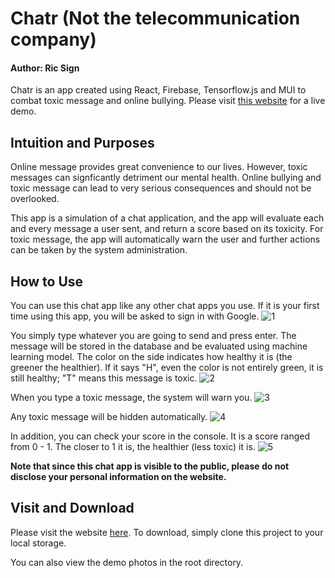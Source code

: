 # Chatr (Not the telecommunication company)
#### Author: Ric Sign

Chatr is an app created using React, Firebase, Tensorflow.js and MUI to combat toxic message and online bullying. Please visit [this website](https://ricsign.github.io/chatr/) for a live demo. 


## Intuition and Purposes
Online message provides great convenience to our lives. However, toxic messages can signficantly detriment our mental health. Online bullying and toxic message can lead to very serious consequences and should not be overlooked.

This app is a simulation of a chat application, and the app will evaluate each and every message a user sent, and return a score based on its toxicity. For toxic message, the app will automatically warn the user and further actions can be taken by the system administration.

## How to Use
You can use this chat app like any other chat apps you use. If it is your first time using this app, you will be asked to sign in with Google.
<img src="https://i.ibb.co/qj6msDJ/1.png" alt="1" border="0">
<br />

You simply type whatever you are going to send and press enter. The message will be stored in the database and be evaluated using machine learning model. The color on the side indicates how healthy it is (the greener the healthier). If it says "H", even the color is not entirely green, it is still healthy; "T" means this message is toxic.
<img src="https://i.ibb.co/BNxJgYs/2.png" alt="2" border="0">
<br />

When you type a toxic message, the system will warn you.
<img src="https://i.ibb.co/8dY7Ryx/3.png" alt="3" border="0">
<br />

Any toxic message will be hidden automatically.
<img src="https://i.ibb.co/Dt00Qdb/4.png" alt="4" border="0">
<br />

In addition, you can check your score in the console. It is a score ranged from 0 - 1. The closer to 1 it is, the healthier (less toxic) it is. 
<img src="https://i.ibb.co/K6wtD5J/5.png" alt="5" border="0">
<br />

**Note that since this chat app is visible to the public, please do not disclose your personal information on the website.**


## Visit and Download
Please visit the website [here](https://ricsign.github.io/chatr/). To download, simply clone this project to your local storage.

You can also view the demo photos in the root directory. 



